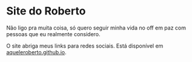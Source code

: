 # Site do Roberto
Não ligo pra muita coisa, só quero seguir minha vida no off em paz com pessoas que eu realmente considero.

O site abriga meus links para redes sociais. Está disponível em [aqueleroberto.github.io](https://aqueleroberto.github.io).
